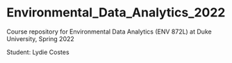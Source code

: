 # Environmental_Data_Analytics_2022

Course repository for Environmental Data Analytics (ENV 872L) at Duke University, Spring 2022

Student: Lydie Costes